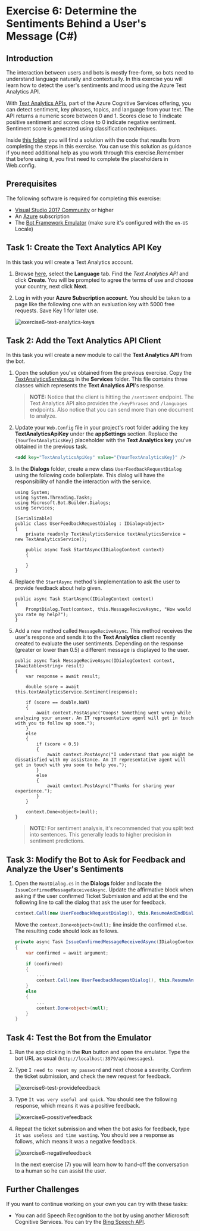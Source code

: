# Exercise 6: Determine the Sentiments Behind a User's Message (C#)

## Introduction

The interaction between users and bots is mostly free-form, so bots need to understand language naturally and contextually. In this exercise you will learn how to detect the user's sentiments and mood using the Azure Text Analytics API.

With [Text Analytics APIs](https://azure.microsoft.com/en-us/services/cognitive-services/text-analytics/), part of the Azure Cognitive Services offering, you can  detect sentiment, key phrases, topics, and language from your text. The API returns a numeric score between 0 and 1. Scores close to 1 indicate positive sentiment and scores close to 0 indicate negative sentiment. Sentiment score is generated using classification techniques.

Inside [this folder](./exercise6-MoodDetection) you will find a solution with the code that results from completing the steps in this exercise. You can use this solution as guidance if you need additional help as you work through this exercise.Remember that before using it, you first need to complete the placeholders in Web.config.

## Prerequisites

The following software is required for completing this exercise:

* [Visual Studio 2017 Community](https://www.visualstudio.com/downloads) or higher
* An [Azure](https://azureinfo.microsoft.com/us-freetrial.html?cr_cc=200744395&wt.mc_id=usdx_evan_events_reg_dev_0_iottour_0_0) subscription
* The [Bot Framework Emulator](https://emulator.botframework.com) (make sure it's configured with the `en-US` Locale)

## Task 1: Create the Text Analytics API Key

In this task you will create a Text Analytics account.

1. Browse [here](https://azure.microsoft.com/en-us/try/cognitive-services/), select the **Language** tab. Find the *Text Analytics API* and click **Create**. You will be prompted to agree the terms of use and choose your country, next click **Next**.

1. Log in with your **Azure Subscription account**. You should be taken to a page like the following one with an evaluation key with 5000 free requests. Save Key 1 for later use.

    ![exercise6-text-analytics-keys](./images/exercise6-text-analytics-keys.png)

## Task 2: Add the Text Analytics API Client

In this task you will create a new module to call the **Text Analytics API** from the bot.

1. Open the solution you've obtained from the previous exercise. Copy the [TextAnalyticsService.cs](../assets/exercise6-MoodDetetion/TextAnalyticsService.cs) in the **Services** folder. This file contains three classes which represents the **Text Analytics API**'s response.

    > **NOTE:** Notice that the client is hitting the `/sentiment` endpoint. The Text Analytics API also provides the `/keyPhrases` and `/languages` endpoints. Also notice that you can send more than one document to analyze.

1. Update your `Web.Config` file in your project's root folder adding the key **TextAnalyticsApiKey** under the **appSettings** section. Replace the `{YourTextAnalyticsKey}` placeholder with the **Text Analytics key** you've obtained in the previous task.

    ``` xml
    <add key="TextAnalyticsApiKey" value="{YourTextAnalyticsKey}" />
    ```
1. In the **Dialogs** folder, create a new class `UserFeedbackRequestDialog` using the following code boilerplate. This dialog will have the responsibility of handle the interaction with the service.

    ```CSharp
    using System;
    using System.Threading.Tasks;
    using Microsoft.Bot.Builder.Dialogs;
    using Services;

    [Serializable]
    public class UserFeedbackRequestDialog : IDialog<object>
    {
        private readonly TextAnalyticsService textAnalyticsService = new TextAnalyticsService();
        
        public async Task StartAsync(IDialogContext context)
        {
            
        }
    }
    ```

1. Replace the `StartAsync` method's implementation to ask the user to provide feedback about help given.

    ```CSharp
    public async Task StartAsync(IDialogContext context)
    {
        PromptDialog.Text(context, this.MessageReciveAsync, "How would you rate my help?");
    }
    ```

1. Add a new method called `MessageReciveAsync`. This method receives the user's response and sends it to the **Text Analytics** client recently created to evaluate the user sentiments. Depending on the response (greater or lower than 0.5) a different message is displayed to the user.

    ```CSharp
    public async Task MessageReciveAsync(IDialogContext context, IAwaitable<string> result)
    {
        var response = await result;

        double score = await this.textAnalyticsService.Sentiment(response);

        if (score == double.NaN)
        {
            await context.PostAsync("Ooops! Something went wrong while analyzing your answer. An IT representative agent will get in touch with you to follow up soon.");
        }
        else
        {
            if (score < 0.5)
            {
                await context.PostAsync("I understand that you might be dissatisfied with my assistance. An IT representative agent will get in touch with you soon to help you.");
            }
            else
            {
                await context.PostAsync("Thanks for sharing your experience.");
            }
        }
        
        context.Done<object>(null);
    }
    ```

    > **NOTE:** For sentiment analysis, it's recommended that you split text into sentences. This generally leads to higher precision in sentiment predictions.

## Task 3: Modify the Bot to Ask for Feedback and Analyze the User's Sentiments

1. Open the `RootDialog.cs` in the **Dialogs** folder and locate the `IssueConfirmedMessageReceivedAsync`. Update the affirmative block when asking if the user confirmed Ticket Submission and add at the end the following line to call the dialog that ask the user for feedback.

    ``` csharp
    context.Call(new UserFeedbackRequestDialog(), this.ResumeAndEndDialogAsync);
    ```

    Move the `context.Done<object>(null);` line inside the confirmed `else`. The resulting code should look as follows.

    ``` csharp
    private async Task IssueConfirmedMessageReceivedAsync(IDialogContext context, IAwaitable<bool> argument)
    {
        var confirmed = await argument;

        if (confirmed)
        {
            ...
            context.Call(new UserFeedbackRequestDialog(), this.ResumeAndEndDialogAsync);
        }
        else
        {
            ...
            context.Done<object>(null);
        }
    }
    ```

## Task 4: Test the Bot from the Emulator

1. Run the app clicking in the **Run** button and open the emulator. Type the bot URL as usual (`http://localhost:3979/api/messages`).

1. Type `I need to reset my password` and next choose a severity. Confirm the ticket submission, and check the new request for feedback.

    ![exercise6-test-providefeedback](./images/exercise6-test-providefeedback.png)

1. Type `It was very useful and quick`. You should see the following response, which means it was a positive feedback.

    ![exercise6-possitivefeedback](./images/exercise6-possitivefeedback.png)

1. Repeat the ticket submission and when the bot asks for feedback, type `it was useless and time wasting`. You should see a response as follows, which means it was a negative feedback.

    ![exercise6-negativefeedback](./images/exercise6-negativefeedback.png)

    In the next exercise (7) you will learn how to hand-off the conversation to a human so he can assist the user.

## Further Challenges

If you want to continue working on your own you can try with these tasks:

* You can add Speech Recognition to the bot by using another Microsoft Cognitive Services. You can try the [Bing Speech API](https://azure.microsoft.com/en-us/services/cognitive-services/speech/).
